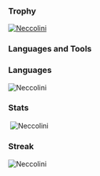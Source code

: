 ### Trophy

<p align="left"> <a href="https://github.com/ryo-ma/github-profile-trophy"><img src="https://github-profile-trophy.vercel.app/?username=Neccolini" alt="Neccolini" /></a> </p>

### Languages and Tools



### Languages

<p><img  src="https://github-readme-stats.vercel.app/api/top-langs?username=Neccolini&show_icons=true&locale=en&layout=compact&count_private=true" alt="Neccolini" /></p>

### Stats
<p>&nbsp;<img align="center" src="https://github-readme-stats.vercel.app/api?username=Neccolini&show_icons=true&locale=en" alt="Neccolini" /></p>

### Streak

<p><img align="center" src="https://github-readme-streak-stats.herokuapp.com/?user=Neccolini&" alt="Neccolini" /></p>
